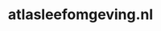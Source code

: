---
layout: post
title:  "atlasleefomgeving.nl"
internal_url:  "/data/atlasleefomgeving.nl.html"
categories: dutchgov
---